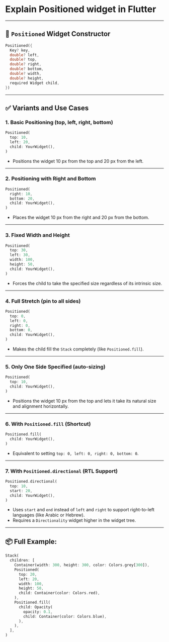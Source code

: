 # Explain Positioned widget in Flutter

---

## 🔧 `Positioned` Widget Constructor

```dart
Positioned({
  Key? key,
  double? left,
  double? top,
  double? right,
  double? bottom,
  double? width,
  double? height,
  required Widget child,
})
```

---

## ✅ Variants and Use Cases

### 1. **Basic Positioning (top, left, right, bottom)**

```dart
Positioned(
  top: 10,
  left: 20,
  child: YourWidget(),
)
```

* Positions the widget 10 px from the top and 20 px from the left.

---

### 2. **Positioning with Right and Bottom**

```dart
Positioned(
  right: 10,
  bottom: 20,
  child: YourWidget(),
)
```

* Places the widget 10 px from the right and 20 px from the bottom.

---

### 3. **Fixed Width and Height**

```dart
Positioned(
  top: 30,
  left: 30,
  width: 100,
  height: 50,
  child: YourWidget(),
)
```

* Forces the child to take the specified size regardless of its intrinsic size.

---

### 4. **Full Stretch (pin to all sides)**

```dart
Positioned(
  top: 0,
  left: 0,
  right: 0,
  bottom: 0,
  child: YourWidget(),
)
```

* Makes the child fill the `Stack` completely (like `Positioned.fill`).

---

### 5. **Only One Side Specified (auto-sizing)**

```dart
Positioned(
  top: 10,
  child: YourWidget(),
)
```

* Positions the widget 10 px from the top and lets it take its natural size and alignment horizontally.

---

### 6. **With `Positioned.fill` (Shortcut)**

```dart
Positioned.fill(
  child: YourWidget(),
)
```

* Equivalent to setting `top: 0, left: 0, right: 0, bottom: 0`.

---

### 7. **With `Positioned.directional` (RTL Support)**

```dart
Positioned.directional(
  top: 10,
  start: 20,
  child: YourWidget(),
)
```

* Uses `start` and `end` instead of `left` and `right` to support right-to-left languages (like Arabic or Hebrew).
* Requires a `Directionality` widget higher in the widget tree.

---

## 📦 Full Example:

```dart
Stack(
  children: [
    Container(width: 300, height: 300, color: Colors.grey[300]),
    Positioned(
      top: 20,
      left: 20,
      width: 100,
      height: 50,
      child: Container(color: Colors.red),
    ),
    Positioned.fill(
      child: Opacity(
        opacity: 0.1,
        child: Container(color: Colors.blue),
      ),
    ),
  ],
)
```
